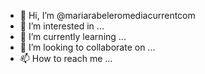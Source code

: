 - 👋 Hi, I’m @mariarabeleromediacurrentcom
- 👀 I’m interested in ...
- 🌱 I’m currently learning ...
- 💞️ I’m looking to collaborate on ...
- 📫 How to reach me ...

<!---
mariarabeleromediacurrentcom/mariarabeleromediacurrentcom is a ✨ special ✨ repository because its `README.md` (this file) appears on your GitHub profile.
You can click the Preview link to take a look at your changes.
--->
